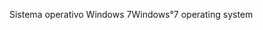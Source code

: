 <span data-ttu-id="43ad3-101">Sistema operativo Windows 7</span><span class="sxs-lookup"><span data-stu-id="43ad3-101">Windows°7 operating system</span></span>